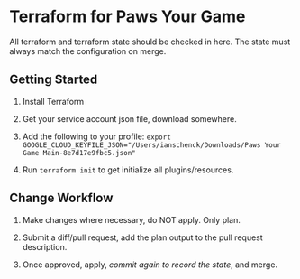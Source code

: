 # Terraform for Paws Your Game

All terraform and terraform state should be checked in here. The state
must always match the configuration on merge.

## Getting Started

1. Install Terraform

2. Get your service account json file, download somewhere.

3. Add the following to your profile:
   ```export GOOGLE_CLOUD_KEYFILE_JSON="/Users/ianschenck/Downloads/Paws Your Game Main-8e7d17e9fbc5.json"```

4. Run `terraform init` to get initialize all plugins/resources.

## Change Workflow

1. Make changes where necessary, do NOT apply. Only plan.

2. Submit a diff/pull request, add the plan output to the pull request description.

3. Once approved, apply, _commit again to record the state_, and merge.

